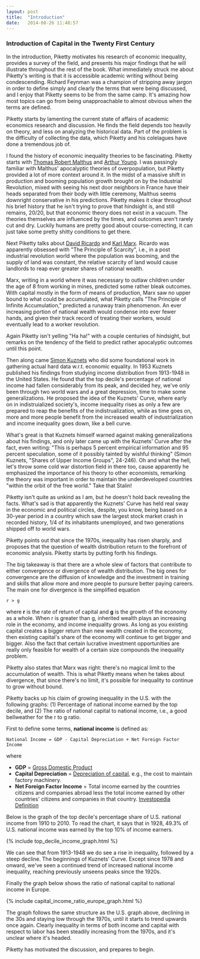 ```yaml
---
layout: post
title:  "Introduction"
date:   2014-08-26 11:48:57
---
```


### Introduction of Capital in the Twenty First Century

In the introduction, Piketty motivates his research of economic inequality, provides a survey of the field, and presents his major findings that he will illustrate throughout the rest of the book. What immediately struck me about Piketty's writing is that it is accessible academic writing without being condescending. Richard Feynman was a champion of stripping away jargon in order to define simply and clearly the terms that were being discussed, and I enjoy that Piketty seems to be from the same camp. It's amazing how most topics can go from being unapproachable to almost obvious when the terms are defined.

Piketty starts by lamenting the current state of affairs of academic economics research and discussion. He finds the field depends too heavily on theory, and less on analyzing the historical data. Part of the problem is the difficulty of collecting the data, which Piketty and his colelagues have done a tremendous job of.

I found the history of economic inequality theories to be fascinating. Piketty starts with [Thomas Robert Malthus](http://en.wikipedia.org/wiki/Thomas_Robert_Malthus) and [Arthur Young](http://en.wikipedia.org/wiki/Arthur_Young_(agriculturist)). I was passingly familiar with Malthus' apocalyptic theories of overpopulation, but Piketty provided a lot of more context around it. In the midst of a massive shift in production and booming population growth brought on by the Industrial Revolution, mixed with seeing his next door neighbors in France have their heads separated from their body with little ceremony, Malthus seems downright conservative in his predictions. Piketty makes it clear throughout his brief history that he isn't trying to prove that hindsight is, and still remains, 20/20, but that economic theory does not exist in a vacuum. The theories themselves are influenced by the times, and outcomes aren't rarely cut and dry. Luckily humans are pretty good about course-correcting, it can just take some pretty shitty conditions to get there.

Next Piketty talks about [David Ricardo](http://en.wikipedia.org/wiki/David_Ricardo) and [Karl Marx](http://en.wikipedia.org/wiki/Karl_Marx). Ricardo was apparently obsessed with "The Principle of Scarcity", i.e., in a post industrial revolution world where the population was booming, and the supply of land was constant, the relative scarcity of land would cause landlords to reap ever greater shares of national wealth.

Marx, writing in a world where it was necessary to outlaw children under the age of 8 from working in mines, predicted some rather bleak outcomes. With capital mostly in the form of means of production, Marx saw no upper bound to what could be accumulated, what Piketty calls "The Principle of Infinite Accumulation," predicted a runaway train phenomenon. An ever increasing portion of national wealth would condense into ever fewer hands, and given their track record of treating their workers, would eventually lead to a worker revolution.

Again Piketty isn't yelling "Ha ha!" with a couple centuries of hindsight, but remarks on the tendency of the field to predict rather apocalyptic outcomes until this point.

Then along came [Simon Kuznets](http://en.wikipedia.org/wiki/Simon_Kuznets) who did some foundational work in gathering actual hard data w.r.t. economic equality. In 1953 Kuznets published his findings from studying income distribution from 1913-1948 in the United States. He found that the top decile's percentage of national income had fallen considerably from its peak, and decided hey, we've only been through two world wars and a great depression, time to make some generalizations. He proposed the idea of the Kuznets' Curve, where early on in indistruialized society's, income inequality rises as only a few are prepared to reap the benefits of the indistrualization, while as time goes on, more and more people benefit from the increased wealth of industrialization and income inequality goes down, like a bell curve.

What's great is that Kuznets himself warned against making generalizations about his findings, and only later came up with the Kuznets' Curve after the fact, even writing: "This is perhaps 5 percent empirical information and 95 percent speculation, some of it possibly tainted by wishful thinking" (Simon Kuznets, "Shares of Upper Income Groups", 24-246). Oh and what the hell, let's throw some cold war distortion field in there too, cause apparently he emphasized the importance of his theory to other economists, remarking the theory was important in order to maintain the underdeveloped countries "within the orbit of the free world." Take that Stalin!

Piketty isn't quite as unkind as I am, but he doesn't hold back revealing the facts. What's sad is that apparently the Kuznets' Curve has held real sway in the economic and political circles, despite, you know, being based on a 30-year period in a country which saw the largest stock market crash in recorded history, 1/4 of its inhabitants unemployed, and two generations shipped off to world wars.

Piketty points out that since the 1970s, inequality has risen sharply, and proposes that the question of wealth distribution return to the forefront of economic analysis. Piketty starts by putting forth his findings.

The big takeaway is that there are a whole slew of factors that contribute to either convergence or divergence of wealth distribution. The big ones for convergence are the diffusion of knowledge and the investment in training and skills that allow more and more people to pursure better paying careers. The main one for divergence is the simplified equation

    r > g

where **r** is the rate of return of capital and **g** is the growth of the economy as a whole. When r is greater than g, inherited wealth plays an increasing role in the economy, and income inequality grows. As long as you existing capital creates a bigger return than new wealth created in the economy, then existing capital's share of the economy will continue to get bigger and bigger. Also the fact that certain lucrative investment opportunities are really only feasible for wealth of a certain size compounds the inequality problem.

Piketty also states that Marx was right: there's no magical limit to the accumulation of wealth. This is what Piketty means when he takes about divergence, that since there's no limit, it's possible for inequality to continue to grow without bound.

Piketty backs up his claim of growing inequality in the U.S. with the following graphs: (1) Percentage of national income earned by the top decile, and (2) The ratio of national capital to national income, i.e., a good bellweather for the r to g ratio.

First to define some terms, **national income** is defined as:

    National Income = GDP - Capital Depreciation + Net Foreign Factor Income

where

- **GDP** = [Gross Domestic Product](http://en.wikipedia.org/wiki/Gross_domestic_product)
- **Capital Depreciation** = [Depreciation of capital](http://en.wikipedia.org/wiki/Depreciation_(economics)), e.g., the cost to maintain factory machinery.
- **Net Foreign Factor Income** = Total income earned by the countries citizens and companies abroad less the total income earned by other countries' citizens and companies in that country. [Investopedia Definition](http://www.investopedia.com/terms/n/net-foreign-factor-income-nffi.asp)

Below is the graph of the top decile's percentage share of U.S. national income from 1910 to 2010. To read the chart, it says that in 1928, 49.3% of U.S. national income was earned by the top 10% of income earners.

{% include top_decile_income_graph.html %}

We can see that from 1913-1948 we do see a rise in inequality, followed by a steep decline. The beginnings of Kuznets' Curve. Except since 1978 and onward, we've seen a continued trend of increased national income inequality, reaching previously unseens peaks since the 1920s.

Finally the graph below shows the ratio of national capital to national income in Europe.

{% include capital_income_ratio_europe_graph.html %}

The graph follows the same structure as the U.S. graph above, declining in the 30s and staying low through the 1970s, until it starts to trend upwards once again. Clearly inequality in terms of both income and capital with respect to labor has been steadily increasing from the 1970s, and it's unclear where it's headed.

Piketty has motivated the discussion, and prepares to begin.
